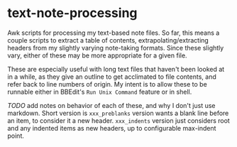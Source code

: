 # text-note-processing

Awk scripts for processing my text-based note files. So far, this means a couple scripts to extract a table of contents, extrapolating/extracting headers from my slightly varying note-taking 
formats.  Since these slightly vary, either of these may be more appropriate for a given file.  

These are especially useful with long text files that haven't been looked at in a while, as they give an outline to get acclimated to file contents,
and refer back to line numbers of origin.  My intent is to allow these to be runnable either in BBEdit's `Run Unix Command` feature or in shell.

*TODO* add notes on behavior of each of these, and why I don't just use markdown.  Short version is `xxx_preblanks` version wants a blank line before an item, to 
consider it a new header.  `xxx_indents` version just considers root and any indented items as new headers, up to configurable max-indent point.  
